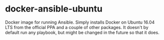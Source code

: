 # docker-ansible-ubuntu
Docker image for running Ansible. Simply installs Docker on Ubuntu 16.04 LTS from the official PPA and a couple of other packages. It doesn't by default run any playbook, but might be changed in the future so that it does.
